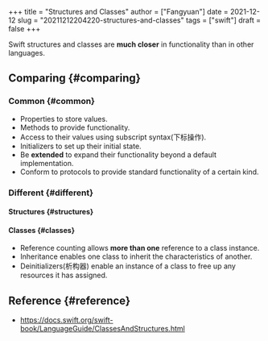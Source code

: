 +++
title = "Structures and Classes"
author = ["Fangyuan"]
date = 2021-12-12
slug = "20211212204220-structures-and-classes"
tags = ["swift"]
draft = false
+++

Swift structures and classes are **much closer** in functionality than in
other languages.


## Comparing {#comparing}


### Common {#common}

-   Properties to store values.
-   Methods to provide functionality.
-   Access to their values using subscript syntax(下标操作).
-   Initializers to set up their initial state.
-   Be **extended** to expand their functionality beyond a default implementation.
-   Conform to protocols to provide standard functionality of a certain kind.


### Different {#different}


#### Structures {#structures}


#### Classes {#classes}

-   Reference counting allows **more than one** reference to a class instance.
-   Inheritance enables one class to inherit the characteristics of another.
-   Deinitializers(析构器) enable an instance of a class to free up any resources
    it has assigned.


## Reference {#reference}

-   <https://docs.swift.org/swift-book/LanguageGuide/ClassesAndStructures.html>
